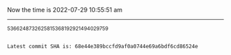 Now the time is 2022-07-29 10:55:51 am

---

<small>5366248732625815368192921494029759</small>

```txt

Latest commit SHA is: 68e44e389bccfd9af0a0744e69a6bdf6cd86524e
```
